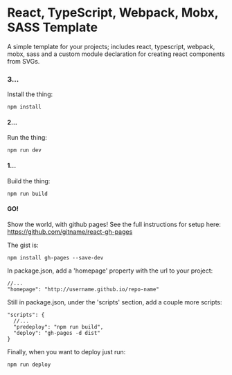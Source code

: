 # React, TypeScript, Webpack, Mobx, SASS Template

A simple template for your projects; includes react, typescript, webpack, mobx, sass and a custom module declaration for creating react components from SVGs.

### 3...

Install the thing:

```
npm install
```

#### 2...

Run the thing:

```
npm run dev
```

#### 1...

Build the thing:

```
npm run build
```

#### GO!

Show the world, with github pages! See the full instructions for setup here: https://github.com/gitname/react-gh-pages

The gist is:

```
npm install gh-pages --save-dev
```

In package.json, add a 'homepage' property with the url to your project:

```
//...
"homepage": "http://username.github.io/repo-name"
```

Still in package.json, under the 'scripts' section, add a couple more scripts:

```
"scripts": {
  //...
  "predeploy": "npm run build",
  "deploy": "gh-pages -d dist"
}
```

Finally, when you want to deploy just run:

```
npm run deploy
```
